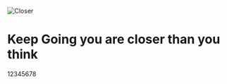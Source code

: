 ![Closer](https://github.com/user-attachments/assets/47efe389-f106-474c-aa54-241784d751b4)

# Keep Going you are closer than you think
12345678
